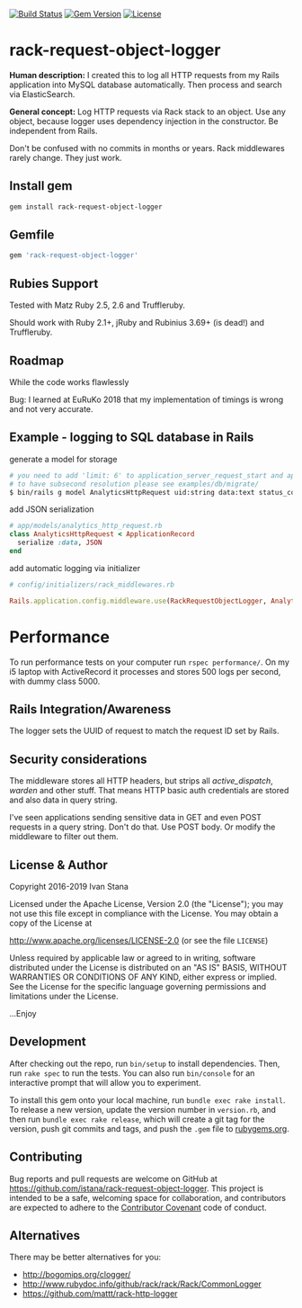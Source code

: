 [![Build Status](http://img.shields.io/travis/istana/rack-request-object-logger.svg?style=flat-square)](https://travis-ci.org/istana/rack-request-object-logger)
[![Gem Version](http://img.shields.io/gem/v/rack-request-object-logger.svg?style=flat-square)](https://rubygems.org/gems/rack-request-object-logger)
[![License](http://img.shields.io/:license-apache-blue.svg?style=flat-square)](http://www.apache.org/licenses/LICENSE-2.0.html)

# rack-request-object-logger

**Human description:** I created this to log all HTTP requests from my Rails application into MySQL database automatically. Then process and search via ElasticSearch.

**General concept:** Log HTTP requests via Rack stack to an object. Use any object, because logger uses dependency injection in the constructor. Be independent from Rails.

Don't be confused with no commits in months or years. Rack middlewares rarely change. They just work.

## Install gem

```bash
gem install rack-request-object-logger
```

## Gemfile

```ruby
gem 'rack-request-object-logger'
```

## Rubies Support

Tested with Matz Ruby 2.5, 2.6 and Truffleruby.

Should work with Ruby 2.1+, jRuby and Rubinius 3.69+ (is dead!) and Truffleruby.

## Roadmap

While the code works flawlessly

Bug: I learned at EuRuKo 2018 that my implementation of timings is wrong and not very accurate.

## Example - logging to SQL database in Rails

generate a model for storage

```bash
# you need to add 'limit: 6' to application_server_request_start and application_server_request_end
# to have subsecond resolution please see examples/db/migrate/
$ bin/rails g model AnalyticsHttpRequest uid:string data:text status_code:integer application_server_request_start:datetime application_server_request_end:datetime

```

add JSON serialization

```ruby
# app/models/analytics_http_request.rb
class AnalyticsHttpRequest < ApplicationRecord
  serialize :data, JSON
end

```

add automatic logging via initializer

```ruby
# config/initializers/rack_middlewares.rb

Rails.application.config.middleware.use(RackRequestObjectLogger, AnalyticsHttpRequest)
```

# Performance

To run performance tests on your computer run `rspec performance/`. On my i5 laptop with ActiveRecord it processes and stores 500 logs per second, with dummy class 5000.

## Rails Integration/Awareness

The logger sets the UUID of request to match the request ID set by Rails.

## Security considerations

The middleware stores all HTTP headers, but strips all *active_dispatch*, *warden* and other stuff. That means HTTP basic auth credentials are stored and also data in query string.

I've seen applications sending sensitive data in GET and even POST requests in a query string. Don't do that. Use POST body. Or modify the middleware to filter out them.

## License & Author

Copyright 2016-2019 Ivan Stana

Licensed under the Apache License, Version 2.0 (the "License");
you may not use this file except in compliance with the License.
You may obtain a copy of the License at

http://www.apache.org/licenses/LICENSE-2.0 (or see the file `LICENSE`)

Unless required by applicable law or agreed to in writing, software
distributed under the License is distributed on an "AS IS" BASIS,
WITHOUT WARRANTIES OR CONDITIONS OF ANY KIND, either express or implied.
See the License for the specific language governing permissions and
limitations under the License.

...Enjoy

## Development

After checking out the repo, run `bin/setup` to install dependencies. Then, run `rake spec` to run the tests. You can also run `bin/console` for an interactive prompt that will allow you to experiment.

To install this gem onto your local machine, run `bundle exec rake install`. To release a new version, update the version number in `version.rb`, and then run `bundle exec rake release`, which will create a git tag for the version, push git commits and tags, and push the `.gem` file to [rubygems.org](https://rubygems.org).

## Contributing

Bug reports and pull requests are welcome on GitHub at https://github.com/istana/rack-request-object-logger. This project is intended to be a safe, welcoming space for collaboration, and contributors are expected to adhere to the [Contributor Covenant](http://contributor-covenant.org) code of conduct.

## Alternatives

There may be better alternatives for you:

- http://bogomips.org/clogger/
- http://www.rubydoc.info/github/rack/rack/Rack/CommonLogger
- https://github.com/mattt/rack-http-logger
